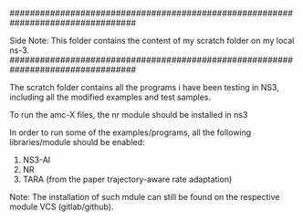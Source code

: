 #################################################################################

Side Note: This folder contains the content of my scratch folder on my local ns-3.
#################################################################################

The scratch folder contains all the programs i have been testing in NS3, including all the modified examples and test samples.

To run the amc-X files, the nr module should be installed in ns3

In order to run some of the examples/programs, all the following libraries/module should be enabled:

1. NS3-AI
2. NR
3. TARA (from the paper trajectory-aware rate adaptation)

Note: The installation of such mdule can still be found on the respective module VCS (gitlab/github).


